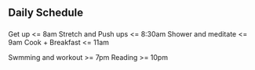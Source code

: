 ## Daily Schedule

### 
Get up <= 8am
Stretch and Push ups <= 8:30am
Shower and meditate <= 9am
Cook + Breakfast <= 11am

Swmming and workout >= 7pm
Reading >= 10pm

